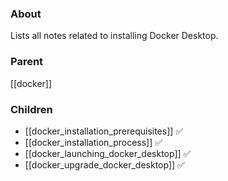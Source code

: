 ### About
Lists all notes related to installing Docker Desktop.

### Parent
[[docker]]

### Children
- [[docker_installation_prerequisites]] ✅
- [[docker_installation_process]] ✅
- [[docker_launching_docker_desktop]] ✅
- [[docker_upgrade_docker_desktop]] ✅